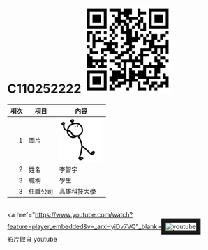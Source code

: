 # C110252222 <img src="qrcode.png" width="200" height="200">

| 項次 | 項目 | 內容 |
|----:|------|------|
|1 | 圖片 | <img src="123.png" width="100" Height="100" />|
|2 | 姓名 | 李智宇 |
|3 | 職稱 | 學生 |
|3 | 任職公司 | 高雄科技大學 |

<a href="https://www.youtube.com/watch?v=arxHyiDv7VQ" target="_blank"></a><br>
<a href="https://www.youtube.com/watch?feature=player_embedded&v=_arxHyiDv7VQ"_blank><img src="http://img.youtube.com/vi/_arxHyiDv7VQ/0.jpg"
alt="youtube" width="400" height="250" border="10" /></a>
<br>影片取自 youtube
